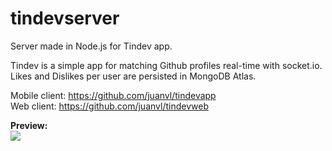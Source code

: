 # tindevserver
Server made in Node.js for Tindev app.

Tindev is a simple app for matching Github profiles real-time with socket.io.
<br/>
Likes and Dislikes per user are persisted in MongoDB Atlas.

Mobile client: https://github.com/juanvl/tindevapp
<br/>
Web client: https://github.com/juanvl/tindevweb

<b>Preview:</b>
<br/>
<img src="preview.gif" />
<br/>

